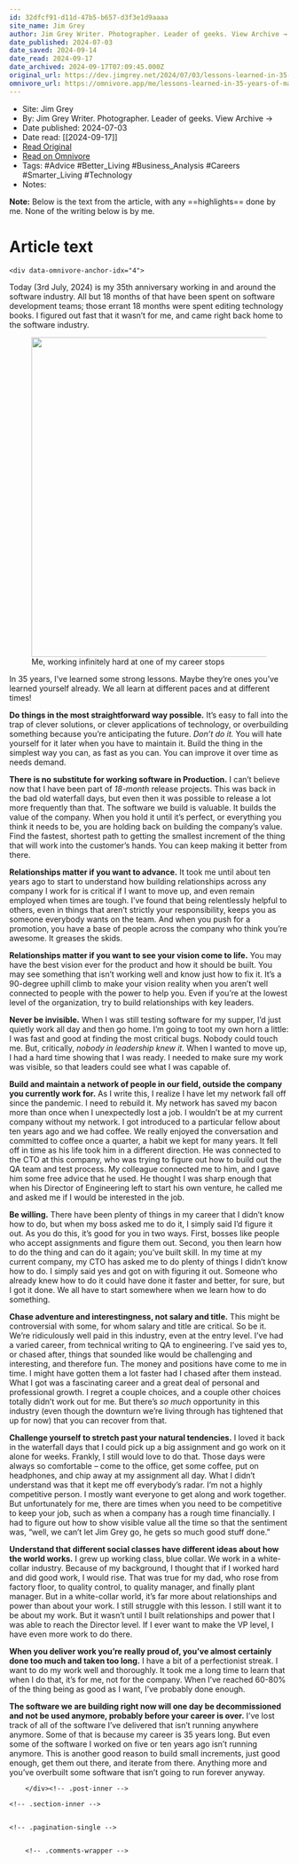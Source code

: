 ```yaml
---
id: 32dfcf91-d11d-47b5-b657-d3f3e1d9aaaa
site_name: Jim Grey
author: Jim Grey Writer. Photographer. Leader of geeks. View Archive →
date_published: 2024-07-03
date_saved: 2024-09-14
date_read: 2024-09-17
date_archived: 2024-09-17T07:09:45.000Z
original_url: https://dev.jimgrey.net/2024/07/03/lessons-learned-in-35-years-of-making-software/
omnivore_url: https://omnivore.app/me/lessons-learned-in-35-years-of-making-software-jim-grey-191f04eea05
---
```


 - Site: Jim Grey
 - By: Jim Grey Writer. Photographer. Leader of geeks. View Archive →
 - Date published: 2024-07-03
 - Date read: [[2024-09-17]]
 - [Read Original](https://dev.jimgrey.net/2024/07/03/lessons-learned-in-35-years-of-making-software/)
 - [Read on Omnivore](https://omnivore.app/me/lessons-learned-in-35-years-of-making-software-jim-grey-191f04eea05)
 - Tags:  #Advice  #Better_Living  #Business_Analysis  #Careers  #Smarter_Living  #Technology 
 - Notes: 

**Note:** Below is the text from the article, with any ==highlights== done by me. None of the writing below is by me.

# Article text
<DIV id="readability-content"><DIV data-omnivore-anchor-idx="1" class="page" id="readability-page-1"><DIV data-omnivore-anchor-idx="2" role="main" id="site-content">

	
<article data-omnivore-anchor-idx="3" id="post-2550">

	
<!-- .entry-header -->

	<div data-omnivore-anchor-idx="4">

			
<p data-omnivore-anchor-idx="5">Today (3rd July, 2024) is my 35th anniversary working in and around the software industry. All but 18 months of that have been spent on software development teams; those errant 18 months were spent editing technology books. I figured out fast that it wasn’t for me, and came right back home to the software industry.</p>



<figure data-omnivore-anchor-idx="6"><a data-omnivore-anchor-idx="7" href="https://dev.jimgrey.net/wp-content/uploads/2024/07/jimfinity.png"><img data-omnivore-anchor-idx="8" data-omnivore-original-src="https://dev.jimgrey.net/wp-content/uploads/2024/07/jimfinity.png?w=1024" data-attachment-id="2552" data-permalink="https://dev.jimgrey.net/2024/07/03/lessons-learned-in-35-years-of-making-software/jimfinity/" data-orig-file="https://dev.jimgrey.net/wp-content/uploads/2024/07/jimfinity.png" data-orig-size="1619,912" data-comments-opened="1" data-image-meta="{&quot;aperture&quot;:&quot;0&quot;,&quot;credit&quot;:&quot;&quot;,&quot;camera&quot;:&quot;&quot;,&quot;caption&quot;:&quot;&quot;,&quot;created_timestamp&quot;:&quot;0&quot;,&quot;copyright&quot;:&quot;&quot;,&quot;focal_length&quot;:&quot;0&quot;,&quot;iso&quot;:&quot;0&quot;,&quot;shutter_speed&quot;:&quot;0&quot;,&quot;title&quot;:&quot;&quot;,&quot;orientation&quot;:&quot;0&quot;}" data-image-title="jimfinity" data-image-description="" data-image-caption="" data-medium-file="https://dev.jimgrey.net/wp-content/uploads/2024/07/jimfinity.png?w=300" data-large-file="https://dev.jimgrey.net/wp-content/uploads/2024/07/jimfinity.png?w=580" tabindex="0" role="button" width="1024" height="576" src="https://proxy-prod.omnivore-image-cache.app/1024x576,s46BOMat3tFqO5a-juIXKRnRVlgkrN9_ouP3DUjraQ38/https://dev.jimgrey.net/wp-content/uploads/2024/07/jimfinity.png?w=1024" alt=""></a><figcaption data-omnivore-anchor-idx="9">Me, working infinitely hard at one of my career stops</figcaption></figure>



<p data-omnivore-anchor-idx="10">In 35 years, I’ve learned some strong lessons. Maybe they’re ones you’ve learned yourself already.&nbsp;We all learn at different paces and at different times! </p>



<p data-omnivore-anchor-idx="11"><strong data-omnivore-anchor-idx="12">Do things in the most straightforward way possible.</strong> It’s easy to fall into the trap of clever solutions, or clever applications of technology, or overbuilding something because you’re anticipating the future. <em data-omnivore-anchor-idx="13">Don’t do it. </em>You will hate yourself for it later when you have to maintain it. Build the thing in the simplest way you can, as fast as you can. You can improve it over time as needs demand.</p>



<p data-omnivore-anchor-idx="14"><strong data-omnivore-anchor-idx="15">There is no substitute for working software in Production.</strong> I can’t believe now that I have been part of <em data-omnivore-anchor-idx="16">18-month</em> release projects. This was back in the bad old waterfall days, but even then it was possible to release a lot more frequently than that. The software we build is valuable. It builds the value of the company. When you hold it until it’s perfect, or everything you think it needs to be, you are holding back on building the company’s value. Find the fastest, shortest path to getting the smallest increment of the thing that will work into the customer’s hands. You can keep making it better from there.</p>



<p data-omnivore-anchor-idx="17"><strong data-omnivore-anchor-idx="18">Relationships matter if you want to advance.</strong> It took me until about ten years ago to start to understand how building relationships across any company I work for is critical if I want to move up, and even remain employed when times are tough. I’ve found that being relentlessly helpful to others, even in things that aren’t strictly your responsibility, keeps you as someone everybody wants on the team. And when you push for a promotion, you have a base of people across the company who think you’re awesome. It greases the skids.</p>



<p data-omnivore-anchor-idx="19"><strong data-omnivore-anchor-idx="20">Relationships matter if you want to see your vision come to life.</strong> You may have the best vision ever for the product and how it should be built. You may see something that isn’t working well and know just how to fix it. It’s a 90-degree uphill climb to make your vision reality when you aren’t well connected to people with the power to help you. Even if you’re at the lowest level of the organization, try to build relationships with key leaders.</p>



<p data-omnivore-anchor-idx="21"><strong data-omnivore-anchor-idx="22">Never be invisible.</strong> When I was still testing software for my supper, I’d just quietly work all day and then go home. I’m going to toot my own horn a little: I was fast and good at finding the most critical bugs. Nobody could touch me. But, critically, <em data-omnivore-anchor-idx="23">nobody in leadership knew it.</em> When I wanted to move up, I had a hard time showing that I was ready. I needed to make sure my work was visible, so that leaders could see what I was capable of.</p>



<p data-omnivore-anchor-idx="24"><strong data-omnivore-anchor-idx="25">Build and maintain a network of people in our field, outside the company you currently work for.</strong> As I write this, I realize I have let my network fall off since the pandemic. I need to rebuild it. My network has saved my bacon more than once when I unexpectedly lost a job. I wouldn’t be at my current company without my network. I got introduced to a particular fellow about ten years ago and we had coffee. We really enjoyed the conversation and committed to coffee once a quarter, a habit we kept for many years. It fell off in time as his life took him in a different direction. He was connected to the CTO at this company, who was trying to figure out how to build out the QA team and test process. My colleague connected me to him, and I gave him some free advice that he used. He thought I was sharp enough that when his Director of Engineering left to start his own venture, he called me and asked me if I would be interested in the job.</p>



<p data-omnivore-anchor-idx="26"><strong data-omnivore-anchor-idx="27">Be willing.</strong> There have been plenty of things in my career that I didn’t know how to do, but when my boss asked me to do it, I simply said I’d figure it out. As you do this, it’s good for you in two ways. First, bosses like people who accept assignments and figure them out. Second, you then learn how to do the thing and can do it again; you’ve built skill. In my time at my current company, my CTO has asked me to do plenty of things I didn’t know how to do. I simply said yes and got on with figuring it out. Someone who already knew how to do it could have done it faster and better, for sure, but I got it done. We all have to start somewhere when we learn how to do something.</p>



<p data-omnivore-anchor-idx="28"><strong data-omnivore-anchor-idx="29">Chase adventure and interestingness, not salary and title.</strong> This might be controversial with some, for whom salary and title are critical. So be it. We’re ridiculously well paid in this industry, even at the entry level. I’ve had a varied career, from technical writing to QA to engineering. I’ve said yes to, or chased after, things that sounded like would be challenging and interesting, and therefore fun. The money and positions have come to me in time. I might have gotten them a lot faster had I chased after them instead. What I got was a fascinating career and a great deal of personal and professional growth. I regret a couple choices, and a couple other choices totally didn’t work out for me. But there’s <em data-omnivore-anchor-idx="30">so much </em>opportunity in this industry (even though the downturn we’re living through has tightened that up for now) that you can recover from that.</p>



<p data-omnivore-anchor-idx="31"><strong data-omnivore-anchor-idx="32">Challenge yourself to stretch past your natural tendencies.</strong> I loved it back in the waterfall days that I could pick up a big assignment and go work on it alone for weeks. Frankly, I still would love to do that. Those days were always so comfortable – come to the office, get some coffee, put on headphones, and chip away at my assignment all day. What I didn’t understand was that it kept me off everybody’s radar. I’m not a highly competitive person. I mostly want everyone to get along and work together. But unfortunately for me, there are times when you need to be competitive to keep your job, such as when a company has a rough time financially. I had to figure out how to show visible value all the time so that the sentiment was, “well, we can’t let Jim Grey go, he gets so much good stuff done.”</p>



<p data-omnivore-anchor-idx="33"><strong data-omnivore-anchor-idx="34">Understand that different social classes have different ideas about how the world works.</strong> I grew up working class, blue collar. We work in a white-collar industry. Because of my background, I thought that if I worked hard and did good work, I would rise. That was true for my dad, who rose from factory floor, to quality control, to quality manager, and finally plant manager. But in a white-collar world, it’s far more about relationships and power than about your work. I still struggle with this lesson. I still want it to be about my work. But it wasn’t until I built relationships and power that I was able to reach the Director level. If I ever want to make the VP level, I have even more work to do there.</p>



<p data-omnivore-anchor-idx="35"><strong data-omnivore-anchor-idx="36">When you deliver work you’re really proud of, you’ve almost certainly done too much and taken too long.</strong> I have a bit of a perfectionist streak. I want to do my work well and thoroughly. It took me a long time to learn that when I do that, it’s for me, not for the company. When I’ve reached 60-80% of the thing being as good as I want, I’ve probably done enough.</p>



<p data-omnivore-anchor-idx="37"><strong data-omnivore-anchor-idx="38">The software we are building right now will one day be decommissioned and not be used anymore, probably before your career is over.</strong> I’ve lost track of all of the software I’ve delivered that isn’t running anywhere anymore. Some of that is because my career is 35 years long. But even some of the software I worked on five or ten years ago isn’t running anymore. This is another good reason to build small increments, just good enough, get them out there, and iterate from there. Anything more and you’ve overbuilt some software that isn’t going to run forever anyway.</p>

		</div><!-- .post-inner -->

	<!-- .section-inner -->

	
	<!-- .pagination-single -->

	
		<!-- .comments-wrapper -->

		
</article><!-- .post -->

</DIV></DIV></DIV>